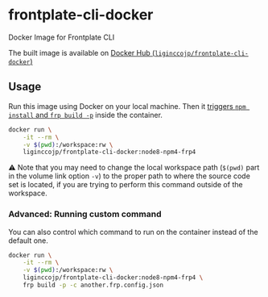 # frontplate-cli-docker
Docker Image for Frontplate CLI

The built image is available on [Docker Hub (`liginccojp/frontplate-cli-docker`)](https://hub.docker.com/r/liginccojp/frontplate-cli-docker/)

## Usage

Run this image using Docker on your local machine. Then it [triggers `npm install` and `frp build -p`](https://github.com/liginc/frontplate-cli-docker/blob/master/node8-npm4-frp4/install-and-build.sh) inside the container.

```sh
docker run \
    -it --rm \
    -v $(pwd):/workspace:rw \
    liginccojp/frontplate-cli-docker:node8-npm4-frp4
```

:warning: Note that you may need to change the local workspace path (`$(pwd)` part in the volume link option `-v`) to the proper path to where the source code set is located, if you are trying to perform this command outside of the workspace.

### Advanced: Running custom command

You can also control which command to run on the container instead of the default one.

```sh
docker run \
    -it --rm \
    -v $(pwd):/workspace:rw \
    liginccojp/frontplate-cli-docker:node8-npm4-frp4 \
    frp build -p -c another.frp.config.json
```

